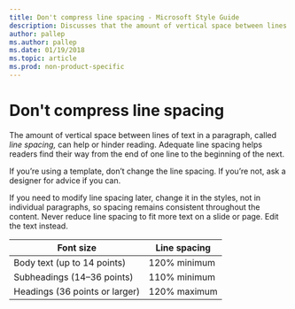 ```yaml
---
title: Don't compress line spacing - Microsoft Style Guide
description: Discusses that the amount of vertical space between lines of text in a paragraph, called line spacing, can help or hinder reading. 
author: pallep
ms.author: pallep
ms.date: 01/19/2018
ms.topic: article
ms.prod: non-product-specific
---
```


# Don't compress line spacing

The amount of vertical space between lines of text in a paragraph, called *line spacing,*
can help or hinder reading. Adequate line spacing helps readers
find their way from the end of one line to the beginning of the next. 

If
you’re using a template, don’t change the line spacing. If you’re
not, ask a designer for advice if you can.

If you
need to modify line spacing later, change it in the styles, not in
individual paragraphs, so spacing remains consistent throughout
the content. Never reduce line spacing to fit more text on a slide or page. Edit the text instead.

| **Font size** | **Line spacing** |
|---|---|
| Body text (up to 14 points) | 120% minimum |
| Subheadings (14–36 points) | 110% minimum |
| Headings (36 points or larger) | 120% maximum |

